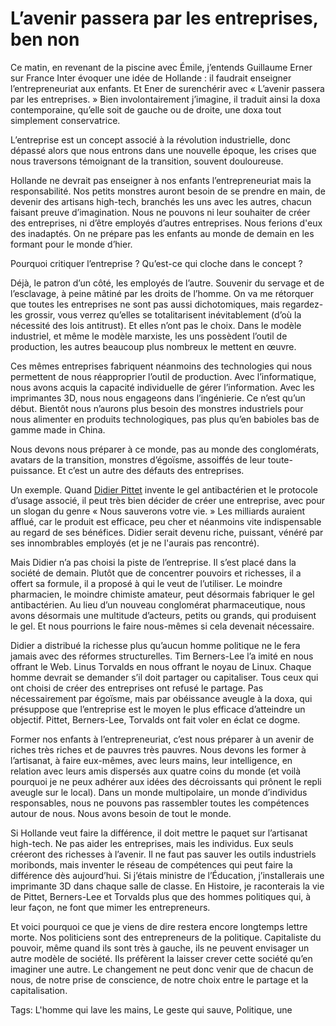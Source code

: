 # L’avenir passera par les entreprises, ben non

Ce matin, en revenant de la piscine avec Émile, j’entends Guillaume Erner sur France Inter évoquer une idée de Hollande : il faudrait enseigner l’entrepreneuriat aux enfants. Et Ener de surenchérir avec « L’avenir passera par les entreprises. » Bien involontairement j’imagine, il traduit ainsi la doxa contemporaine, qu’elle soit de gauche ou de droite, une doxa tout simplement conservatrice.<span id="more-32607"></span>

L’entreprise est un concept associé à la révolution industrielle, donc dépassé alors que nous entrons dans une nouvelle époque, les crises que nous traversons témoignant de la transition, souvent douloureuse.

Hollande ne devrait pas enseigner à nos enfants l’entrepreneuriat mais la responsabilité. Nos petits monstres auront besoin de se prendre en main, de devenir des artisans high-tech, branchés les uns avec les autres, chacun faisant preuve d’imagination. Nous ne pouvons ni leur souhaiter de créer des entreprises, ni d’être employés d’autres entreprises. Nous ferions d'eux des inadaptés. On ne prépare pas les enfants au monde de demain en les formant pour le monde d’hier.

Pourquoi critiquer l’entreprise ? Qu’est-ce qui cloche dans le concept ?

Déjà, le patron d’un côté, les employés de l’autre. Souvenir du servage et de l’esclavage, à peine mâtiné par les droits de l’homme. On va me rétorquer que toutes les entreprises ne sont pas aussi dichotomiques, mais regardez-les grossir, vous verrez qu’elles se totalitarisent inévitablement (d’où la nécessité des lois antitrust). Et elles n’ont pas le choix. Dans le modèle industriel, et même le modèle marxiste, les uns possèdent l’outil de production, les autres beaucoup plus nombreux le mettent en œuvre.

Ces mêmes entreprises fabriquent néanmoins des technologies qui nous permettent de nous réapproprier l’outil de production. Avec l’informatique, nous avons acquis la capacité individuelle de gérer l’information. Avec les imprimantes 3D, nous nous engageons dans l’ingénierie. Ce n’est qu’un début. Bientôt nous n’aurons plus besoin des monstres industriels pour nous alimenter en produits technologiques, pas plus qu’en babioles bas de gamme made in China.

Nous devons nous préparer à ce monde, pas au monde des conglomérats, avatars de la transition, monstres d’égoïsme, assoiffés de leur toute-puissance. Et c’est un autre des défauts des entreprises.

Un exemple. Quand [Didier Pittet](http://blog.tcrouzet.com/tag/lhomme-qui-lave-les-mains/) invente le gel antibactérien et le protocole d’usage associé, il peut très bien décider de créer une entreprise, avec pour un slogan du genre « Nous sauverons votre vie. » Les milliards auraient afflué, car le produit est efficace, peu cher et néanmoins vite indispensable au regard de ses bénéfices. Didier serait devenu riche, puissant, vénéré par ses innombrables employés (et je ne l'aurais pas rencontré).

Mais Didier n’a pas choisi la piste de l’entreprise. Il s’est placé dans la société de demain. Plutôt que de concentrer pouvoirs et richesses, il a offert sa formule, il a proposé à qui le veut de l’utiliser. Le moindre pharmacien, le moindre chimiste amateur, peut désormais fabriquer le gel antibactérien. Au lieu d’un nouveau conglomérat pharmaceutique, nous avons désormais une multitude d’acteurs, petits ou grands, qui produisent le gel. Et nous pourrions le faire nous-mêmes si cela devenait nécessaire.

Didier a distribué la richesse plus qu’aucun homme politique ne le fera jamais avec des réformes structurelles. Tim Berners-Lee l’a imité en nous offrant le Web. Linus Torvalds en nous offrant le noyau de Linux. Chaque homme devrait se demander s’il doit partager ou capitaliser. Tous ceux qui ont choisi de créer des entreprises ont refusé le partage. Pas nécessairement par égoïsme, mais par obéissance aveugle à la doxa, qui présuppose que l’entreprise est le moyen le plus efficace d’atteindre un objectif. Pittet, Berners-Lee, Torvalds ont fait voler en éclat ce dogme.

Former nos enfants à l’entrepreneuriat, c’est nous préparer à un avenir de riches très riches et de pauvres très pauvres. Nous devons les former à l’artisanat, à faire eux-mêmes, avec leurs mains, leur intelligence, en relation avec leurs amis dispersés aux quatre coins du monde (et voilà pourquoi je ne peux adhérer aux idées des décroissants qui prônent le repli aveugle sur le local). Dans un monde multipolaire, un monde d’individus responsables, nous ne pouvons pas rassembler toutes les compétences autour de nous. Nous avons besoin de tout le monde.

Si Hollande veut faire la différence, il doit mettre le paquet sur l’artisanat high-tech. Ne pas aider les entreprises, mais les individus. Eux seuls créeront des richesses à l’avenir. Il ne faut pas sauver les outils industriels moribonds, mais inventer le réseau de compétences qui peut faire la différence dès aujourd’hui. Si j’étais ministre de l’Éducation, j’installerais une imprimante 3D dans chaque salle de classe. En Histoire, je raconterais la vie de Pittet, Berners-Lee et Torvalds plus que des hommes politiques qui, à leur façon, ne font que mimer les entrepreneurs.

Et voici pourquoi ce que je viens de dire restera encore longtemps lettre morte. Nos politiciens sont des entrepreneurs de la politique. Capitaliste du pouvoir, même quand ils sont très à gauche, ils ne peuvent envisager un autre modèle de société. Ils préfèrent la laisser crever cette société qu’en imaginer une autre. Le changement ne peut donc venir que de chacun de nous, de notre prise de conscience, de notre choix entre le partage et la capitalisation.

Tags: L'homme qui lave les mains, Le geste qui sauve, Politique, une
